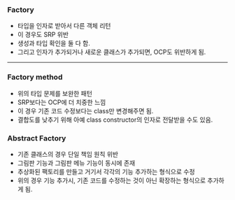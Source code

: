 ### Factory

- 타입을 인자로 받아서 다른 객체 리턴
- 이 경우도 SRP 위반
- 생성과 타입 확인을 둘 다 함.
- 그리고 인자가 추가되거나 새로운 클래스가 추가되면, OCP도 위반하게 됨.

---

### Factory method

- 위의 타입 문제를 보완한 패턴
- SRP보다는 OCP에 더 치중한 느낌
- 이 경우 기존 코드 수정보다는 class만 변경해주면 됨.
- 결합도를 낮추기 위해 아예 class constructor의 인자로 전달받을 수도 있음.

### Abstract Factory

- 기존 클래스의 경우 단일 책임 원칙 위반
- 그림판 기능과 그림판 메뉴 기능이 동시에 존재
- 추상화된 팩토리를 만들고 거기서 각각의 기능 추가하는 형식으로 수정
- 위의 경우 기능 추가시, 기존 코드를 수정하는 것이 아닌 확장하는 형식으로 추가하게 됨.
